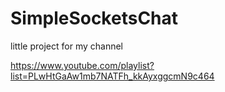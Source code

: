 # SimpleSocketsChat

little project for my channel

https://www.youtube.com/playlist?list=PLwHtGaAw1mb7NATFh_kkAyxggcmN9c464
